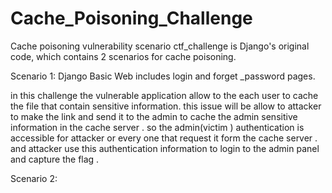 # Cache_Poisoning_Challenge
Cache poisoning vulnerability scenario
ctf_challenge is Django's original code, which contains 2 scenarios for cache poisoning.

Scenario 1: Django Basic Web includes login and forget _password pages.

in this challenge the vulnerable application allow to the each user to cache the file that contain sensitive information. this issue will be allow to attacker to make the link and send it to the admin to cache the admin sensitive information in the cache server . so the admin(victim ) authentication is accessible for attacker or every one that request it form the cache server . and attacker use this authentication information to login to the admin panel and capture the flag .

Scenario 2:
